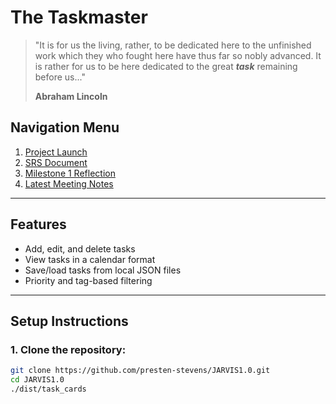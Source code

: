 # The Taskmaster

> "It is for us the living, rather, to be dedicated here to the unfinished work which they who fought here have thus far so nobly advanced. It is rather for us to be here dedicated to the great ***task*** remaining before us..."
> 
> **Abraham Lincoln**

## Navigation Menu
1. [Project Launch](docs/projectLaunch.md)
2. [SRS Document](docs/SRS.md)
3. [Milestone 1 Reflection](docs/reflections/milestone2.md)
4. [Latest Meeting Notes](docs/meeting-notes/milestone-3/meeting2.md)

---

## Features

- Add, edit, and delete tasks
- View tasks in a calendar format
- Save/load tasks from local JSON files
- Priority and tag-based filtering

---

## Setup Instructions

### 1. Clone the repository:

```bash
git clone https://github.com/presten-stevens/JARVIS1.0.git
cd JARVIS1.0
./dist/task_cards
